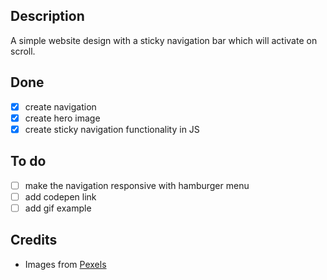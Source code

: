 ## Description
A simple website design with a sticky navigation bar which will activate on scroll.

## Done
- [x] create navigation
- [x] create hero image
- [x] create sticky navigation functionality in JS

## To do
- [ ] make the navigation responsive with hamburger menu
- [ ] add codepen link
- [ ] add gif example

## Credits
- Images from [Pexels](https://www.pexels.com/)